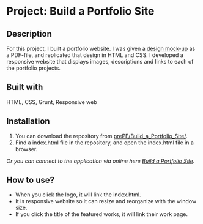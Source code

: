 # Project: Build a Portfolio Site

## Description

For this project, I built a portfolio website. I was given a [design mock-up](https://leiachung41.github.io/prePF/Build_a_Portfolio_Site/before/design-mockup-portfolio.pdf) as a PDF-file, and replicated that design in HTML and CSS. I developed a responsive website that displays images, descriptions and links to each of the portfolio projects.

## Built with

HTML, CSS, Grunt, Responsive web

## Installation

1. You can download the repository from
[prePF/Build_a_Portfolio_Site/](https://github.com/leiachung41/prePF/tree/master/Build_a_Portfolio_Site/).
2. Find a index.html file in the repository, and open the index.html file in a browser.

*Or you can connect to the application via online here [Build a Portfolio Site](https://leiachung41.github.io/prePF/Build_a_Portfolio_Site/index.html).*

## How to use?

  - When you click the logo, it will link the index.html.
  - It is responsive website so it can resize and reorganize with the window size.
  - If you click the title of the featured works, it will link their work page.
